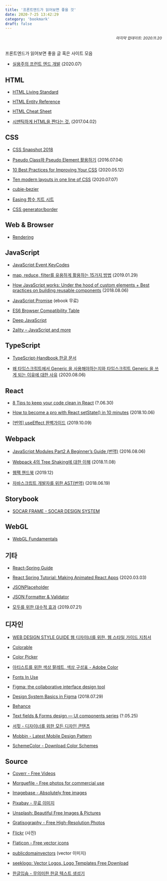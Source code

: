 ```yaml
---
title: '프론트엔드가 읽어보면 좋을 것'
date: 2020-7-25 13:42:29
category: 'bookmark'
draft: false
---
```


<div style="font-size: 12px; font-style: italic; text-align: right;">
마지막 업데이트: 2020.11.20
</div>

<br />

프론트엔드가 읽어보면 좋을 글 혹은 사이트 모음

- [실용주의 프런트 엔드 개발](https://peter-cho.gitbook.io/book/) (2020.07)

## HTML

- [HTML Living Standard](https://html.spec.whatwg.org/multipage/)

- [HTML Entity Reference](https://css-tricks.com/snippets/html/glyphs/)

- [HTML Cheat Sheet](https://websitesetup.org/html5-cheat-sheet/)

- [시맨틱하게 HTML을 짠다는 것.](https://medium.com/@soeunlee/%EC%8B%9C%EB%A7%A8%ED%8B%B1%ED%95%98%EA%B2%8C-html%EC%9D%84-%EC%A7%A0%EB%8B%A4%EB%8A%94-%EA%B2%83-90612ffc988e) (2017.04.02)

## CSS

- [CSS Snapshot 2018](https://www.w3.org/TR/css-2018/)

- [Pseudo Class와 Pseudo Element 활용하기](https://asfirstalways.tistory.com/184) (2016.07.04)

- [10 Best Practices for Improving Your CSS](https://medium.com/better-programming/10-best-practices-for-improving-your-css-84c69aac66e) (2020.05.12)

- [Ten modern layouts in one line of CSS](https://web.dev/one-line-layouts/) (2020.07.07)

- [cubie-bezier](https://cubic-bezier.com/#.17,.67,.83,.67)

- [Easing 함수 치트 시트](https://easings.net/ko)

- [CSS generator/border](https://html-css-js.com/css/generator/border-outline/)

## Web & Browser

- [Rendering](https://www.notion.so/Rendering-994f91c0b5cc493481876d04be028b76#c9ec14ab7cd648ff80dbdaaab88bc609)

## JavaScript

- [JavaScript Event KeyCodes](https://keycode.info/)

- [map, reduce, filter를 유용하게 활용하는 15가지 방법](https://medium.com/@Dongmin_Jang/javascript-15%EA%B0%80%EC%A7%80-%EC%9C%A0%EC%9A%A9%ED%95%9C-map-reduce-filter-bfbc74f0debd) (2019.01.29)

- [How JavaScript works: Under the hood of custom elements + Best practices on building reusable components](https://blog.sessionstack.com/how-javascript-works-under-the-hood-of-custom-elements-best-practices-on-building-reusable-e118e888de0c) (2018.08.06)

- [JavaScript Promise](https://www.hanbit.co.kr/store/books/look.php?p_code=E5027975256) (ebook 무료)

- [ES6 Browser Compatibility Table](https://kangax.github.io/compat-table/es6/)

- [Deep JavaScript](https://exploringjs.com/deep-js/toc.html)

- [2ality – JavaScript and more](https://2ality.com/)

## TypeScript

- [TypeScript-Handbook 한글 문서](https://typescript-kr.github.io/)

- [왜 타입스크립트에서 Generic 을 사용해야하는지와 타입스크립트 Generic 을 쓰게 되는 이유에 대한 사유](https://gist.github.com/hmmhmmhm/8c22c011c13dcc8b3001cc385558f586) (2020.08.06)

## React

- [8 Tips to keep your code clean in React](https://medium.com/groww-engineering/8-tips-to-keep-your-code-clean-in-react-7706f631baf9) (?.06.30)

- [How to become a pro with React setState() in 10 minutes](https://www.freecodecamp.org/news/get-pro-with-react-setstate-in-10-minutes-d38251d1c781/) (2018.10.06)

- [[번역] useEffect 완벽가이드](https://rinae.dev/posts/a-complete-guide-to-useeffect-ko) (2019.10.09)

## Webpack

- [JavaScript Modules Part2 A Beginner’s Guide (번역)](https://hojong.me/javascript-modules-part-2) (2016.08.06)

- [Webpack 4의 Tree Shaking에 대한 이해](https://huns.me/development/2265) (2018.11.08)

- [웹팩 핸드북](https://joshua1988.github.io/webpack-guide/) (2019.12)

- [자바스크립트 개발자를 위한 AST(번역)](https://gyujincho.github.io/2018-06-19/AST-for-JS-devlopers) (2018.06.19)

## Storybook

- [SOCAR FRAME - SOCAR DESIGN SYSTEM](https://socarframe.socar.kr/8bb3aba4a/p/5857a5-socar-frame)

## WebGL

- [WebGL Fundamentals](https://webglfundamentals.org/)

## 기타

- [React-Spring Guide](https://bradwoods.io/guides/react-spring)

- [React Spring Tutorial: Making Animated React Apps](https://shakuro.com/blog/react-spring-tutorial-making-animated-react-apps) (2020.03.03)

- [JSONPlaceholder](https://jsonplaceholder.typicode.com/)

- [JSON Formatter & Validator](https://jsonformatter.curiousconcept.com/)

- [모두를 위한 대수적 효과](https://overreacted.io/ko/algebraic-effects-for-the-rest-of-us/) (2019.07.21)

## 디자인

- [WEB DESIGN STYLE GUIDE 웹 디자이너를 위한, 웹 스타일 가이드 지침서](http://styleguide.co.kr/index.php)

- [Colorable](https://colorable.jxnblk.com/5a6049/d2cfba)

- [Color Picker](http://www.flatuicolorpicker.com/)

- [아티스트를 위한 색상 팔레트, 색상 구성표 - Adobe Color](https://color.adobe.com/ko/explore)

- [Fonts In Use](https://fontsinuse.com/)

- [Figma: the collaborative interface design tool](https://www.figma.com/)

- [Design System Basics in Figma](https://uxdesign.cc/design-system-basics-in-figma-6e66fbb5de85) (2018.07.29)

- [Behance](https://www.behance.net/)

- [Text fields & Forms design — UI components series](https://uxdesign.cc/text-fields-forms-design-ui-components-series-2b32b2beebd0) (?.05.25)

- [서핏 - 디자이너를 위한 모든 디자인 콘텐츠](https://www.surfit.io/)

- [Mobbin - Latest Mobile Design Pattern](https://mobbin.design/)

- [SchemeColor - Download Color Schemes](https://www.schemecolor.com/)

## Source

- [Coverr - Free Videos](https://coverr.co/)

- [Morguefile - Free photos for commercial use](https://morguefile.com/)

- [Imagebase - Absolutely free images](https://www.imagebase.net/)

- [Pixabay - 무료 이미지](https://pixabay.com/ko/)

- [Unsplash: Beautiful Free Images & Pictures](https://unsplash.com/)

- [Gratisography - Free High-Resolution Photos](https://gratisography.com/)

- [Flickr](https://www.flickr.com/) (사진)

- [Flaticon - Free vector icons](https://www.flaticon.com/)

- [publicdomainvectors](https://publicdomainvectors.org/en/) (vector 이미지)

- [seeklogo: Vector Logos, Logo Templates Free Download](https://seeklogo.com/)

- [한글입숨 - 무의미한 한글 텍스트 생성기](http://hangul.thefron.me/)
